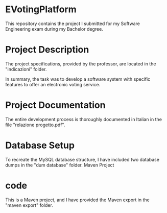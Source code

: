 # EVotingPlatform
This repository contains the project I submitted for my Software Engineering exam during my Bachelor degree.

# Project Description
The project specifications, provided by the professor, are located in the "indicazioni" folder. 

In summary, the task was to develop a software system with specific features to offer an electronic voting service.

# Project Documentation
The entire development process is thoroughly documented in Italian in the file "relazione progetto.pdf".

# Database Setup
To recreate the MySQL database structure, I have included two database dumps in the "dum database" folder.
Maven Project

# code
This is a Maven project, and I have provided the Maven export in the "maven export" folder.
